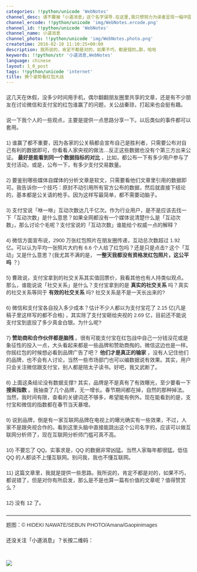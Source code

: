 ```yaml
---
categories: !!python/unicode 'WebNotes'
channel_desc: 请不要被「小道消息」这个名字误导.在这里,我只想努力为读者呈现一幅中国互联网的清明上河图.
channel_ercode: !!python/unicode 'img/WebNotes.ercode.png'
channel_id: !!python/unicode 'WebNotes'
channel_name: 小道消息
channel_photo: !!python/unicode 'img/WebNotes.photo.png'
createtime: 2016-02-10 11:10:25+00:00
description: 我所说的，肯定不都是对的，如果不巧，都是错的…那，哈哈
keywords: !!python/str '小道消息,WebNotes'
language: chinese
layout: 1_0_post
tags: !!python/unicode 'internet'
title: 换个姿势看红包大战
---
```

<div class="rich_media_content" id="js_content">
<p style="font-family: Avenir, sans-serif; border: 0px; margin-top: 2px; margin-bottom: 22px; outline: 0px; color: rgb(51, 51, 51); white-space: normal;">
<qqmusic albumurl="/T/S/000NmduW0xvVTS.jpg" audiourl="http://ws.stream.qqmusic.qq.com/102409026.m4a?fromtag=46" class="res_iframe qqmusic_iframe js_editor_qqmusic" commentid="3375841471" frameborder="0" mid="001bqk2N42R9HY" music_name="定西" musicid="102409026" play_length="295000" scrolling="no" singer="李志 - 1701" src="/cgi-bin/readtemplate?t=tmpl/qqmusic_tmpl&amp;singer=%E6%9D%8E%E5%BF%97%20-%201701&amp;music_name=%E5%AE%9A%E8%A5%BF">
</qqmusic>
</p>
<p style="font-family: Avenir, sans-serif; border: 0px; margin-top: 2px; margin-bottom: 22px; outline: 0px; color: rgb(51, 51, 51); white-space: normal;">
         这几天在休假，没多少时间用手机，偶尔翻翻朋友圈里共享的文章，还是有不少朋友在讨论微信和支付宝的红包谁赢了的问题，关公战秦琼，打起来也会挺有趣。
        </p>
<p style="font-family: Avenir, sans-serif; border: 0px; margin-top: 2px; margin-bottom: 22px; outline: 0px; color: rgb(51, 51, 51); white-space: normal;">
         说一下我个人的一些观点，主要是提供一点思路分享一下。以后类似的事件都可以套用。
        </p>
<p style="font-family: Avenir, sans-serif; border: 0px; margin-top: 2px; margin-bottom: 22px; outline: 0px; color: rgb(51, 51, 51); white-space: normal;">
         1) 谁赢了都不重要，因为各家的公关稿都会宣布自己是胜利者，只需要公布对自己有利的数据即可，你看看人家央视的做法…反正这些数据也没有个第三方出来公证。
         <strong>
          最好是能看到同一个数据指标的对比
         </strong>
         ，比如，都公布一下有多少用户参与了支付活动，或是，公布一下，有多少支付交易数量。
        </p>
<p style="font-family: Avenir, sans-serif; border: 0px; margin-top: 2px; margin-bottom: 22px; outline: 0px; color: rgb(51, 51, 51); white-space: normal;">
         2) 要鉴别哪些媒体自媒体的分析文章是软文，只需要看他们文章里引用的数据即可。我告诉你一个技巧：原封不动引用所有官方公布的数据，然后就直接下结论的，基本都是公关请的枪手。因为这样写最简单，都不需要动脑子。
        </p>
<p style="font-family: Avenir, sans-serif; border: 0px; margin-top: 2px; margin-bottom: 22px; outline: 0px; color: rgb(51, 51, 51); white-space: normal;">
         3) 支付宝说「咻一咻」互动次数达几千亿次。作为行业用户，是不是应该去找一下「互动次数」是什么意思？如果全网都没有一个媒体说清楚什么是「互动次数」，那么讨论个毛呢？支付宝说的「互动次数」谁能给个权威一点的解释？
        </p>
<p style="font-family: Avenir, sans-serif; border: 0px; margin-top: 2px; margin-bottom: 22px; outline: 0px; color: rgb(51, 51, 51); white-space: normal;">
         4) 微信方面宣布说，2900 万张红包照片在朋友圈传递，互动总次数超过 1.92 亿。可以认为平均一张照片大约有 6.6 个人给了红包吗？还是只是点击? 这个「互动」又是什么意思？(我尤其不满的是，
         <strong>
          一整天我都没有资格发红包照片，这公平吗
         </strong>
         ？)
        </p>
<p style="font-family: Avenir, sans-serif; border: 0px; margin-top: 2px; margin-bottom: 22px; outline: 0px; color: rgb(51, 51, 51); white-space: normal;">
         5) 曹政说，支付宝拿到的社交关系其实值回票价，我看其他也有人持类似观点。那么，谁能说说「社交关系」是什么？支付宝拿到的是
         <strong>
          真实的社交关系
         </strong>
         吗？真实的社交关系等同于
         <strong>
          有效的社交关系
         </strong>
         吗? 社交关系是不是一天长出来的?
        </p>
<p style="font-family: Avenir, sans-serif; border: 0px; margin-top: 2px; margin-bottom: 22px; outline: 0px; color: rgb(51, 51, 51); white-space: normal;">
         6) 微信和支付宝各自投入多少成本？估计不少人都以为支付宝花了 2.15 亿(凡是稿子里这样写的都不合格) ，其实除了支付宝砸给央视的 2.69 亿，目前还不能说支付宝到底投了多少真金白银。为什么呢?
        </p>
<p style="font-family: Avenir, sans-serif; border: 0px; margin-top: 2px; margin-bottom: 22px; outline: 0px; color: rgb(51, 51, 51); white-space: normal;">
         7)
         <strong>
          赞助商和合作伙伴都是脑残
         </strong>
         。很有可能支付宝在红包战中自己一分钱没花或是象征性的投入一点，大头看起来都是一些品牌和赞助商掏的。微信这边也是一样。你摇红包的时候想必看到品牌广告了吧？
         <strong>
          他们才是真正的输家
         </strong>
         ，没有人记住他们的品牌，也不会有人讨论，当然一些市场部门也可以编数据说有效果。其实，用户只会关注微信跟支付宝，别人都是陪太子读书。好吧，我又武断了。
        </p>
<p style="font-family: Avenir, sans-serif; border: 0px; margin-top: 2px; margin-bottom: 22px; outline: 0px; color: rgb(51, 51, 51); white-space: normal;">
         8) 上面这条结论没有数据支撑? 其实，品牌是不是真有了有效曝光，至少要看一下
         <strong>
          搜索指数
         </strong>
         。我抽查了几个品牌，无一增长。春节期间都在掉，自然的那种掉法。当然，我时间有限，查看的关键词还不够多，希望能有例外。现在能看到的是，支付宝和微信的指数都在春节当天暴增。
        </p>
<p style="font-family: Avenir, sans-serif; border: 0px; margin-top: 2px; margin-bottom: 22px; outline: 0px; color: rgb(51, 51, 51); white-space: normal;">
         9) 说到品牌，倒是有一家互联网品牌在电视上的曝光确实有一些效果，不过，人家不是跟央视合作的。看到这里头脑中直接能跳出这个公司名字的，应该可以做互联网分析师了，现在互联网分析师门槛可真不高。
        </p>
<p style="font-family: Avenir, sans-serif; border: 0px; margin-top: 2px; margin-bottom: 22px; outline: 0px; color: rgb(51, 51, 51); white-space: normal;">
         10) 不要忘了 QQ。实事求是，QQ 的数据非常凶猛。当然人家每年都很猛。低估 QQ 的人都谈不上懂互联网。别问我，我也不懂互联网。
        </p>
<p style="font-family: Avenir, sans-serif; border: 0px; margin-top: 2px; margin-bottom: 22px; outline: 0px; color: rgb(51, 51, 51); white-space: normal;">
         11) 这篇文章里，我就是提供一些思路。我所说的，肯定不都是对的，如果不巧，都说错了，但是对你有所启发，那么是不是也算一篇有价值的文章呢？值得赞赏么？
        </p>
<p style="font-family: Avenir, sans-serif; border: 0px; margin-top: 2px; margin-bottom: 22px; outline: 0px; color: rgb(51, 51, 51); white-space: normal;">
         12) 没有 12 了。
        </p>
<hr style="font-family: Avenir, sans-serif; border-right-width: 0px; border-bottom-width: 0px; border-left-width: 0px; border-top-style: solid; border-top-color: rgb(234, 234, 234); height: 1px; margin-top: 1em; margin-bottom: 1em; color: rgb(51, 51, 51); white-space: normal;"/>
<p style="font-family: Avenir, sans-serif; border: 0px; margin-top: 2px; margin-bottom: 22px; outline: 0px; color: rgb(51, 51, 51); white-space: normal;">
         题图：© HIDEKI NAWATE/SEBUN PHOTO/Amana/Gaopinimages
        </p>
<p>
         还没关注「小道消息」？长按二维码：
        </p>
<p>
<br/>
</p>
<p>
<img data-ratio="1" data-s="300,640" data-src="" data-type="jpeg" data-w="430" src="{{ '/img/ow5rEn8QGlEiciaAtlKeSpiaEL0T18gMw62flqDpOXwX3ZaW181hicyrNYeB55Rr0tEYhkEKzww1fEBoFDD81Siabuw.jpeg' | prepend: site.img | replace: '//','/' }}"/>
<br/>
</p>
</div>